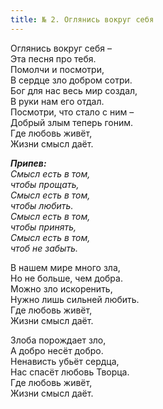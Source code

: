 ```yaml
---
title: № 2. Оглянись вокруг себя
---
```


Оглянись вокруг себя –  
Эта песня про тебя.  
Помолчи и посмотри,  
В сердце зло добром сотри.  
Бог для нас весь мир создал,  
В руки нам его отдал.  
Посмотри, что стало с ним –  
Добрый злым теперь гоним.  
Где любовь живёт,  
Жизни смысл даёт. 

*__Припев:__  
Смысл есть в том,  
чтобы прощать,  
Смысл есть в том,  
чтобы любить.  
Смысл есть в том,  
чтобы принять,  
Смысл есть в том,  
чтоб не забыть.* 

В нашем мире много зла,  
Но не больше, чем добра.  
Можно зло искоренить,  
Нужно лишь сильней любить.  
Где любовь живёт,  
Жизни смысл даёт.

Злоба порождает зло,  
А добро несёт добро.  
Ненависть убьёт сердца,  
Нас спасёт любовь Творца.  
Где любовь живёт,  
Жизни смысл даёт.
